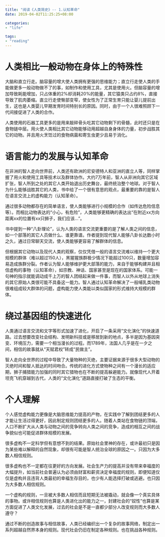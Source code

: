 ```yaml
---
title: "阅读《人类简史》-- 1.认知革命"
date: 2019-04-02T11:25:25+08:00

categories:
- "life"

tags:
- "reading"
---
```



# 人类相比一般动物在身体上的特殊性

大脑和直立行走。脑容量的增大使人类拥有更强的思维能力；直立行走使人类的手能做更多一般动物做不了的事，如制作和使用工具，尤其是使用火。但脑容量的增加导致耗能增加，只占体重的2%却消耗20%的能量，其它猿类只占约8%，直接导致了肌肉萎缩。直立行走使臀部变窄，使女性为了正常生育只能让婴儿提前出生，这也是人类婴儿早期发育时间特别长的原因。同时，由于一个人很难照顾下一代间接促进了人类的合作。

人类使用的石器工具更多的是用来敲碎骨头吃其它动物剩下的骨髓，此时还只是在食物链中层。用火使人类相比其它动物能够动用超越自身身体的力量，初步战胜其它的动物。并且用火烹饪过的食物病菌和寄生虫更少且易于消化。

# 语言能力的发展与认知革命

在非洲的智人走向世界前，人类还有欧洲的尼安德特人和亚洲的直立人等，同样掌握了用火和使用工具等技术以及群体协作。大约7万年前，智人从非洲向其它区域扩张，智人所到之处的其它人类开始退出历史舞台，最终统治整个地球。对于智人为什么能够战胜其它的人类，书中给了一个很有意思的观点，最重要的靠的是智人在语言交流上的虚构能力（认知革命）。

通过很多动物都存在的简单语言，使人类能够进行小规模的合作（如传达危险信息等）。而相比动物表达的“小心，有危险”，人类能够更精确的表达出“在附近xx方向距离xx的位置有xx只狮子，我们应该...”。

书中提到一种“八卦理论”，认为人类的语言交流更重要的是了解人类之间的信息，如一个部落的其它人员做什么、谁更靠谱。作者提到现代智人能够八卦长达数小时之久，通过日常聊天交流，使人类能够更容易了解群体的信息。

但根据其它动物以及现代人类的观察，仅仅凭借一般的语言交流难以维持一个更大规模的群体（难以超过150人），黑猩猩族群极少情况下能超过100只，数量增加容易造成族群分裂。作者认为智人能够维护更大部落的能力，来自于能够构建并且相信虚构的事物（认知革命），如宗教、神话、国家甚至是现在的国家体系。可能一句神的指示就能调动成千上万的智人团结起来做一件事，而智人以外从地球上消失的其它原始人类很可能不具备这一能力。智人通过认知革命解决了一般哺乳类动物很难组成较大群体的问题，虚构能力使人类能以类似国家的形式维持大规模的群体。


# 绕过基因组的快速进化

人类通过语言交流和文字等形式加速了进化，开启了一条采用“文化演化”的快速道路。过去想要改变社会结构、发明新科技或是移居到新的地点，多半是因为基因突变、环境压力，需要一个相当漫长的过程。而1789年，法国人几乎是在一夕之间，相信的故事就从“天赋君权”转成“民做主”。

智人走向全世界的过程中导致了大量物种的灭绝，主要证据来源于很多大型动物的灭绝时间和智人抵达的时间吻合。传统的进化方式使物种之间有一个漫长的适应期，狮子捕猎能力加强的同时其它猎物也在不断的提高躲避能力。就像现代人开着坦克飞机穿越到古代，人类的“文化演化”道路直接打破了生态的平衡。


# 个人理解

个人感觉虚构能力更像是大脑思维能力提高的产物，在实践中了解到团结更多的人才能让生活过得更好，因此制定规则团结更多的人。随着人类站在食物链的顶端，人口不断扩大从人类与动物之间的竞争转向人类之间的竞争，造成的相互之间的战争貌似也可能促进群体规模的发展。

很多虚构不一定科学但有意想不到的结果。原始社会里神的存在，或许最初只是因为某些难以解释的自然现象，却很有可能是智人统治全球的原因之一。只因为大多数人相信规则。

很多虚构也不一定都在往更好的方向发展。社会生产力的提高并没有带来幸福度的大幅提升，如当前社会普遍认为必须由财富和薪资决定幸福度的规则，即便知道仅仅是虚构并且违背人类最初的幸福生存目的，也少有人能选择打破或逃避。也只因为大多数人相信规则。

一个虚构的规则，一旦被大多数人相信而且短期无法被撬动，就会像一个真实具体的事物。或许相信规则也算是人类进化出的能力之一，封建社会的“奴性”也算是某方面促进了人类文化发展，过去的社会是不是一直都少部分人改变规则而大多数人遵守？

通过不断的创造故事与相信故事，人类已经编织出一个复杂的故事网络，制定出一系列超越自然界本身的规则。现代社会仍旧在制定各种规则。也在挑战各种规则。
